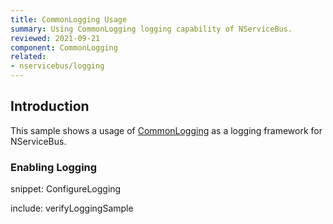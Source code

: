 ```yaml
---
title: CommonLogging Usage
summary: Using CommonLogging logging capability of NServiceBus.
reviewed: 2021-09-21
component: CommonLogging
related:
- nservicebus/logging
---
```


## Introduction

This sample shows a usage of [CommonLogging](http://netcommon.sourceforge.net/) as a logging framework for NServiceBus.

### Enabling Logging

snippet: ConfigureLogging

include: verifyLoggingSample

